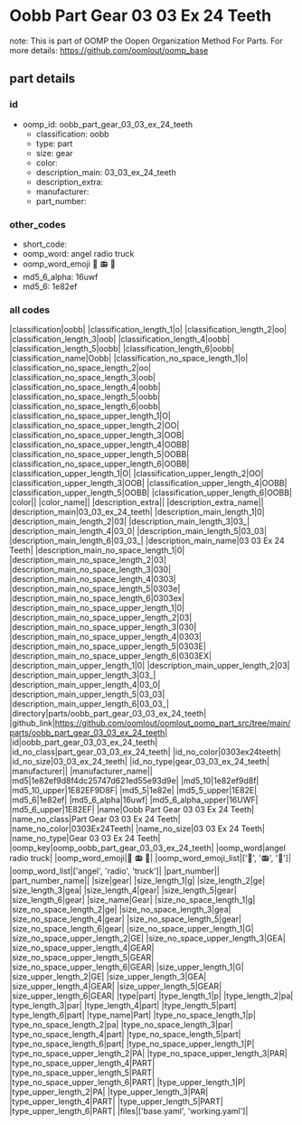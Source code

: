 # Oobb Part Gear 03 03 Ex 24 Teeth  

note: This is part of OOMP the Oopen Organization Method For Parts. For more details: https://github.com/oomlout/oomp_base

##  part details





### id
* oomp_id: oobb_part_gear_03_03_ex_24_teeth
  * classification: oobb
  * type: part
  * size: gear
  * color: 
  * description_main: 03_03_ex_24_teeth
  * description_extra: 
  * manufacturer: 
  * part_number: 

### other_codes
* short_code: 
* oomp_word: angel radio truck
* oomp_word_emoji :angel: :radio: :truck:
* md5_6_alpha: 16uwf
* md5_6: 1e82ef

### all codes 
|classification|oobb|
|classification_length_1|o|
|classification_length_2|oo|
|classification_length_3|oob|
|classification_length_4|oobb|
|classification_length_5|oobb|
|classification_length_6|oobb|
|classification_name|Oobb|
|classification_no_space_length_1|o|
|classification_no_space_length_2|oo|
|classification_no_space_length_3|oob|
|classification_no_space_length_4|oobb|
|classification_no_space_length_5|oobb|
|classification_no_space_length_6|oobb|
|classification_no_space_upper_length_1|O|
|classification_no_space_upper_length_2|OO|
|classification_no_space_upper_length_3|OOB|
|classification_no_space_upper_length_4|OOBB|
|classification_no_space_upper_length_5|OOBB|
|classification_no_space_upper_length_6|OOBB|
|classification_upper_length_1|O|
|classification_upper_length_2|OO|
|classification_upper_length_3|OOB|
|classification_upper_length_4|OOBB|
|classification_upper_length_5|OOBB|
|classification_upper_length_6|OOBB|
|color||
|color_name||
|description_extra||
|description_extra_name||
|description_main|03_03_ex_24_teeth|
|description_main_length_1|0|
|description_main_length_2|03|
|description_main_length_3|03_|
|description_main_length_4|03_0|
|description_main_length_5|03_03|
|description_main_length_6|03_03_|
|description_main_name|03 03 Ex 24 Teeth|
|description_main_no_space_length_1|0|
|description_main_no_space_length_2|03|
|description_main_no_space_length_3|030|
|description_main_no_space_length_4|0303|
|description_main_no_space_length_5|0303e|
|description_main_no_space_length_6|0303ex|
|description_main_no_space_upper_length_1|0|
|description_main_no_space_upper_length_2|03|
|description_main_no_space_upper_length_3|030|
|description_main_no_space_upper_length_4|0303|
|description_main_no_space_upper_length_5|0303E|
|description_main_no_space_upper_length_6|0303EX|
|description_main_upper_length_1|0|
|description_main_upper_length_2|03|
|description_main_upper_length_3|03_|
|description_main_upper_length_4|03_0|
|description_main_upper_length_5|03_03|
|description_main_upper_length_6|03_03_|
|directory|parts/oobb_part_gear_03_03_ex_24_teeth|
|github_link|https://github.com/oomlout/oomlout_oomp_part_src/tree/main/parts/oobb_part_gear_03_03_ex_24_teeth|
|id|oobb_part_gear_03_03_ex_24_teeth|
|id_no_class|part_gear_03_03_ex_24_teeth|
|id_no_color|0303ex24teeth|
|id_no_size|03_03_ex_24_teeth|
|id_no_type|gear_03_03_ex_24_teeth|
|manufacturer||
|manufacturer_name||
|md5|1e82ef9d8f4dc25747d621ed55e93d9e|
|md5_10|1e82ef9d8f|
|md5_10_upper|1E82EF9D8F|
|md5_5|1e82e|
|md5_5_upper|1E82E|
|md5_6|1e82ef|
|md5_6_alpha|16uwf|
|md5_6_alpha_upper|16UWF|
|md5_6_upper|1E82EF|
|name|Oobb Part Gear 03 03 Ex 24 Teeth|
|name_no_class|Part Gear 03 03 Ex 24 Teeth|
|name_no_color|0303Ex24Teeth|
|name_no_size|03 03 Ex 24 Teeth|
|name_no_type|Gear 03 03 Ex 24 Teeth|
|oomp_key|oomp_oobb_part_gear_03_03_ex_24_teeth|
|oomp_word|angel radio truck|
|oomp_word_emoji|:angel: :radio: :truck:|
|oomp_word_emoji_list|[':angel:', ':radio:', ':truck:']|
|oomp_word_list|['angel', 'radio', 'truck']|
|part_number||
|part_number_name||
|size|gear|
|size_length_1|g|
|size_length_2|ge|
|size_length_3|gea|
|size_length_4|gear|
|size_length_5|gear|
|size_length_6|gear|
|size_name|Gear|
|size_no_space_length_1|g|
|size_no_space_length_2|ge|
|size_no_space_length_3|gea|
|size_no_space_length_4|gear|
|size_no_space_length_5|gear|
|size_no_space_length_6|gear|
|size_no_space_upper_length_1|G|
|size_no_space_upper_length_2|GE|
|size_no_space_upper_length_3|GEA|
|size_no_space_upper_length_4|GEAR|
|size_no_space_upper_length_5|GEAR|
|size_no_space_upper_length_6|GEAR|
|size_upper_length_1|G|
|size_upper_length_2|GE|
|size_upper_length_3|GEA|
|size_upper_length_4|GEAR|
|size_upper_length_5|GEAR|
|size_upper_length_6|GEAR|
|type|part|
|type_length_1|p|
|type_length_2|pa|
|type_length_3|par|
|type_length_4|part|
|type_length_5|part|
|type_length_6|part|
|type_name|Part|
|type_no_space_length_1|p|
|type_no_space_length_2|pa|
|type_no_space_length_3|par|
|type_no_space_length_4|part|
|type_no_space_length_5|part|
|type_no_space_length_6|part|
|type_no_space_upper_length_1|P|
|type_no_space_upper_length_2|PA|
|type_no_space_upper_length_3|PAR|
|type_no_space_upper_length_4|PART|
|type_no_space_upper_length_5|PART|
|type_no_space_upper_length_6|PART|
|type_upper_length_1|P|
|type_upper_length_2|PA|
|type_upper_length_3|PAR|
|type_upper_length_4|PART|
|type_upper_length_5|PART|
|type_upper_length_6|PART|
|files|['base.yaml', 'working.yaml']|
